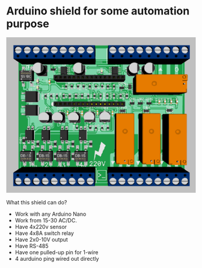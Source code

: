 # Arduino shield for some automation purpose

![alt text](https://raw.githubusercontent.com/kiltum/arduino/master/3dmodel.png "How it should look")

What this shield can do?
- Work with any Arduino Nano
- Work from 15-30 AC/DC. 
- Have 4x220v sensor
- Have 4x8A switch relay
- Have 2x0-10V output
- Have RS-485
- Have one pulled-up pin for 1-wire
- 4 aurduino ping wired out directly
